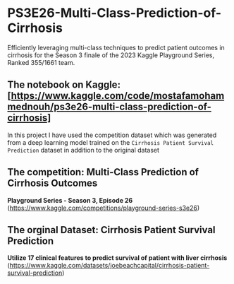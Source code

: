# PS3E26-Multi-Class-Prediction-of-Cirrhosis
Efficiently leveraging multi-class techniques to predict patient outcomes in cirrhosis for the Season 3 finale of the 2023 Kaggle Playground Series, Ranked 355/1661 team.


## The notebook on Kaggle: [https://www.kaggle.com/code/mostafamohammednouh/ps3e26-multi-class-prediction-of-cirrhosis]

In this project I have used the competition dataset which was generated from a deep learning model trained on the `Cirrhosis Patient Survival Prediction` dataset in addition to the original dataset

## The competition: Multi-Class Prediction of Cirrhosis Outcomes
**Playground Series - Season 3, Episode 26**
(https://www.kaggle.com/competitions/playground-series-s3e26)

## The orginal Dataset: Cirrhosis Patient Survival Prediction
**Utilize 17 clinical features to predict survival of patient with liver cirrhosis**
(https://www.kaggle.com/datasets/joebeachcapital/cirrhosis-patient-survival-prediction)
